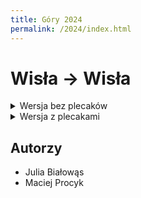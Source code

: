```yaml
---
title: Góry 2024
permalink: /2024/index.html
---
```


# Wisła → Wisła

<details>
  <summary>Wersja bez plecaków</summary>

<div markdown="1">
<div style="max-width:600px;overflow:hidden;margin:0 auto;min-width:300px;"><iframe src="https://mapa-turystyczna.pl/map/widget/route/h1l0p1/3onng.html" height="680" style="width:100%;border:0;" loading="lazy"></iframe><a href="https://mapa-turystyczna.pl/route/3onng?utm_source=external_web&amp;utm_medium=widget&amp;utm_campaign=route_widget" target="_blank" rel="noopener" style="color:#999;padding:7px 0;font-size: 13px;font-family:Roboto,Arial,sans-serif;display: inline-block;">Trasa przez: Wisła | mapa-turystyczna.pl</a></div>
[Przejdź do mapy](https://mapa-turystyczna.pl/route/3onng)

## Dojazdy (02.05.2024) Warszawa → Wisła

- EIP 5400:  Warszawa Centralna @ 10:42 → Katowice @ 13:23
- Koleje Śląskie: Katowice @ 13:36 → Wisła Uzdrowisko @ 15:15

## Dzień 1 (02.05.2024): Wisła → Schronisko PTTK Na Stożku

### Trasa
<div style="max-width:600px;overflow:hidden;margin:0 auto;min-width:300px;"><iframe src="https://mapa-turystyczna.pl/map/widget/route/h1l0p1/3tpi3.html" height="680" style="width:100%;border:0;" loading="lazy"></iframe><a href="https://mapa-turystyczna.pl/route/3tpi3?utm_source=external_web&amp;utm_medium=widget&amp;utm_campaign=route_widget" target="_blank" rel="noopener" style="color:#999;padding:7px 0;font-size: 13px;font-family:Roboto,Arial,sans-serif;display: inline-block;">Trasa do: Schronisko PTTK na Stożku | mapa-turystyczna.pl</a></div>
[Przejdź do mapy](https://mapa-turystyczna.pl/route/3tpi3)

### Obiadokolacja
- Wisła
- Schronisko PTTK Na Stożku

### Nocleg
Schronisko PTTK Na Stożku

### Uwagi
- [strona noclegu](https://stozek.com.pl/)
- telefon noclegu: +48 603 414 603
- pokoje po 80 zł (3-8 osobowe)

## Dzień 2 (03.05.2024): Schronisko PTTK Na Stożku → Schronisko PTTK Na Stożku

### Trasa
<div style="max-width:600px;overflow:hidden;margin:0 auto;min-width:300px;"><iframe src="https://mapa-turystyczna.pl/map/widget/route/h1l0p1/3onn7.html" height="680" style="width:100%;border:0;" loading="lazy"></iframe><a href="https://mapa-turystyczna.pl/route/3onn7?utm_source=external_web&amp;utm_medium=widget&amp;utm_campaign=route_widget" target="_blank" rel="noopener" style="color:#999;padding:7px 0;font-size: 13px;font-family:Roboto,Arial,sans-serif;display: inline-block;">Trasa: Schronisko PTTK na Stożku – Schronisko PTTK na Stożku | mapa-turystyczna.pl</a></div>
[Przejdź do mapy](https://mapa-turystyczna.pl/route/3onn7)

### Obiadokolacja
- Schronisko PTTK Na Stożku

### Nocleg
Schronisko PTTK Na Stożku

### Uwagi
- [strona noclegu](https://stozek.com.pl/)
- telefon noclegu: +48 603 414 603
- pokoje po 80 zł (3-8 osobowe)

## Dzień 3 (04.05.2024): Schronisko PTTK Na Stożku → Schronisko PTTK na Stożku

### Trasa
<div style="max-width:600px;overflow:hidden;margin:0 auto;min-width:300px;"><iframe src="https://mapa-turystyczna.pl/map/widget/route/h1l0p1/3onnw.html" height="680" style="width:100%;border:0;" loading="lazy"></iframe><a href="https://mapa-turystyczna.pl/route/3onnw?utm_source=external_web&amp;utm_medium=widget&amp;utm_campaign=route_widget" target="_blank" rel="noopener" style="color:#999;padding:7px 0;font-size: 13px;font-family:Roboto,Arial,sans-serif;display: inline-block;">Trasa: Schronisko PTTK na Stożku – Schronisko PTTK na Stożku | mapa-turystyczna.pl</a></div>
[Przejdź do mapy](https://mapa-turystyczna.pl/route/3onnw)

### Obiadokolacja
- Schronisko PTTK Na Stożku

### Nocleg
Schronisko PTTK Na Stożku

### Uwagi
- [strona noclegu](https://stozek.com.pl/)
- telefon noclegu: +48 603 414 603
- pokoje po 80 zł (3-8 osobowe)

## Dzień 4 (05.05.2024): Schronisko PTTK na Stożku → Wisła

### Trasa
<div style="max-width:600px;overflow:hidden;margin:0 auto;min-width:300px;"><iframe src="https://mapa-turystyczna.pl/map/widget/route/h1l0p1/3tpij.html" height="680" style="width:100%;border:0;" loading="lazy"></iframe><a href="https://mapa-turystyczna.pl/route/3tpij?utm_source=external_web&amp;utm_medium=widget&amp;utm_campaign=route_widget" target="_blank" rel="noopener" style="color:#999;padding:7px 0;font-size: 13px;font-family:Roboto,Arial,sans-serif;display: inline-block;">Trasa z: Schronisko PTTK na Stożku | mapa-turystyczna.pl</a></div>
[Przejdź do mapy](https://mapa-turystyczna.pl/route/3tpij)

### Obiad
- Warszawa

## Powrót (05.05.2024) Wisła → Warszawa

- IC 4560: Wisła Uzdrowisko @ 12:17 → Warszawa Centralna @ 17:12

</div>
</details>

<details>
  <summary>Wersja z plecakami</summary>
<div markdown="1">

<div style="max-width:600px;overflow:hidden;margin:0 auto;min-width:300px;"><iframe src="https://mapa-turystyczna.pl/map/widget/route/h1l0p1/3tpi8.html" height="680" style="width:100%;border:0;" loading="lazy"></iframe><a href="https://mapa-turystyczna.pl/route/3tpi8?utm_source=external_web&amp;utm_medium=widget&amp;utm_campaign=route_widget" target="_blank" rel="noopener" style="color:#999;padding:7px 0;font-size: 13px;font-family:Roboto,Arial,sans-serif;display: inline-block;">Trasa przez: Wisła | mapa-turystyczna.pl</a></div>
[Przejdź do mapy](https://mapa-turystyczna.pl/route/3tpi8)

## Dojazdy (02.05.2024) Warszawa → Wisła

- EIP 5400:  Warszawa Centralna @ 10:42 → Katowice @ 13:23
- Koleje Śląskie: Katowice @ 13:36 → Wisła Uzdrowisko @ 15:15

## Dzień 1 (02.05.2024): Wisła → Schronisko PTTK Na Stożku

### Trasa
<div style="max-width:600px;overflow:hidden;margin:0 auto;min-width:300px;"><iframe src="https://mapa-turystyczna.pl/map/widget/route/h1l0p1/3tpi3.html" height="680" style="width:100%;border:0;" loading="lazy"></iframe><a href="https://mapa-turystyczna.pl/route/3tpi3?utm_source=external_web&amp;utm_medium=widget&amp;utm_campaign=route_widget" target="_blank" rel="noopener" style="color:#999;padding:7px 0;font-size: 13px;font-family:Roboto,Arial,sans-serif;display: inline-block;">Trasa do: Schronisko PTTK na Stożku | mapa-turystyczna.pl</a></div>
[Przejdź do mapy](https://mapa-turystyczna.pl/route/3tpi3)

### Obiadokolacja
- Wisła
- Schronisko PTTK Na Stożku

### Nocleg
Schronisko PTTK Na Stożku

### Uwagi
- [strona noclegu](https://stozek.com.pl/)
- telefon noclegu: +48 603 414 603
- pokoje po 80 zł (3-8 osobowe)

## Dzień 2 (03.05.2024): Schronisko PTTK Na Stożku → Slavíč, turisticka chata

### Trasa
<div style="max-width:600px;overflow:hidden;margin:0 auto;min-width:300px;"><iframe src="https://mapa-turystyczna.pl/map/widget/route/h1l0p1/3tpiz.html" height="680" style="width:100%;border:0;" loading="lazy"></iframe><a href="https://mapa-turystyczna.pl/route/3tpiz?utm_source=external_web&amp;utm_medium=widget&amp;utm_campaign=route_widget" target="_blank" rel="noopener" style="color:#999;padding:7px 0;font-size: 13px;font-family:Roboto,Arial,sans-serif;display: inline-block;">Trasa: Schronisko PTTK na Stożku – Slavíč, turisticka chata | mapa-turystyczna.pl</a></div>
[Przejdź do mapy](https://mapa-turystyczna.pl/route/3tpiz)

### Obiad
- Kamenitý, turisticka chata
- Slavíč, turisticka chata

### Nocleg
Slavíč, turisticka chata

### Uwagi
- [strona noclegu](https://www.kolarovachata.cz/)
- telefon noclegu: +420 739 023 055
- pokoje z pościelą po 410 CZK (w 6-osobowym)

## Dzień 3 (04.05.2024): Slavíč, turisticka chata → Schronisko PTTK na Stożku

### Trasa
<div style="max-width:600px;overflow:hidden;margin:0 auto;min-width:300px;"><iframe src="https://mapa-turystyczna.pl/map/widget/route/h1l0p1/3tpi5.html" height="680" style="width:100%;border:0;" loading="lazy"></iframe><a href="https://mapa-turystyczna.pl/route/3tpi5?utm_source=external_web&amp;utm_medium=widget&amp;utm_campaign=route_widget" target="_blank" rel="noopener" style="color:#999;padding:7px 0;font-size: 13px;font-family:Roboto,Arial,sans-serif;display: inline-block;">Trasa: Slavíč, turisticka chata – Schronisko PTTK na Stożku | mapa-turystyczna.pl</a></div>
[Przejdź do mapy](https://mapa-turystyczna.pl/route/3tpi5)

### Obiad
- Hrádek
- Schronisko PTTK na Stożku

### Nocleg
Schronisko PTTK na Stożku

### Uwagi
- [strona noclegu](https://stozek.com.pl/)
- telefon noclegu: +48 603 414 603
- pokoje po 80 zł (3-8 osobowe)

## Dzień 4 (05.05.2024): Schronisko PTTK na Stożku → Wisła

### Trasa
<div style="max-width:600px;overflow:hidden;margin:0 auto;min-width:300px;"><iframe src="https://mapa-turystyczna.pl/map/widget/route/h1l0p1/3tpij.html" height="680" style="width:100%;border:0;" loading="lazy"></iframe><a href="https://mapa-turystyczna.pl/route/3tpij?utm_source=external_web&amp;utm_medium=widget&amp;utm_campaign=route_widget" target="_blank" rel="noopener" style="color:#999;padding:7px 0;font-size: 13px;font-family:Roboto,Arial,sans-serif;display: inline-block;">Trasa z: Schronisko PTTK na Stożku | mapa-turystyczna.pl</a></div>
[Przejdź do mapy](https://mapa-turystyczna.pl/route/3tpij)

### Obiad
- Warszawa

## Powrót (05.05.2024) Wisła → Warszawa

- IC 4560: Wisła Uzdrowisko @ 12:17 → Warszawa Centralna @ 17:12

</div>
</details>

## Autorzy

- Julia Białowąs
- Maciej Procyk
